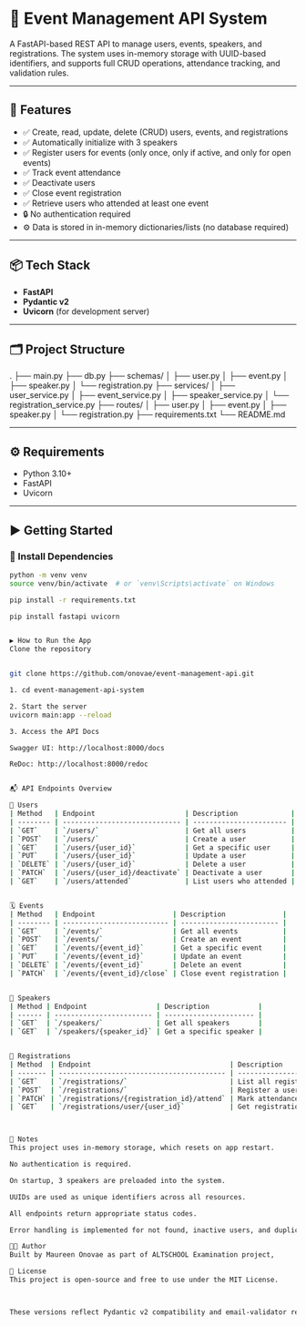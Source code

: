 # 📘 Event Management API System

A FastAPI-based REST API to manage users, events, speakers, and registrations. The system uses in-memory storage with UUID-based identifiers, and supports full CRUD operations, attendance tracking, and validation rules.

---

## 🚀 Features

- ✅ Create, read, update, delete (CRUD) users, events, and registrations
- ✅ Automatically initialize with 3 speakers
- ✅ Register users for events (only once, only if active, and only for open events)
- ✅ Track event attendance
- ✅ Deactivate users
- ✅ Close event registration
- ✅ Retrieve users who attended at least one event
- 🔒 No authentication required
- ⚙️ Data is stored in in-memory dictionaries/lists (no database required)

---

## 📦 Tech Stack

- **FastAPI**
- **Pydantic v2**
- **Uvicorn** (for development server)

---

## 🗂️ Project Structure



.
├── main.py
├── db.py
├── schemas/
│ ├── user.py
│ ├── event.py
│ ├── speaker.py
│ └── registration.py
├── services/
│ ├── user_service.py
│ ├── event_service.py
│ ├── speaker_service.py
│ └── registration_service.py
├── routes/
│ ├── user.py
│ ├── event.py
│ ├── speaker.py
│ └── registration.py
├── requirements.txt
└── README.md

---

## ⚙️ Requirements

- Python 3.10+
- FastAPI
- Uvicorn


---

## ▶️ Getting Started

### 🔧 Install Dependencies

```bash
python -m venv venv
source venv/bin/activate  # or `venv\Scripts\activate` on Windows

pip install -r requirements.txt

pip install fastapi uvicorn


▶️ How to Run the App
Clone the repository


git clone https://github.com/onovae/event-management-api.git

1. cd event-management-api-system

2. Start the server
uvicorn main:app --reload

3. Access the API Docs

Swagger UI: http://localhost:8000/docs

ReDoc: http://localhost:8000/redoc


📬 API Endpoints Overview

👤 Users
| Method   | Endpoint                      | Description             |
| -------- | ----------------------------- | ----------------------- |
| `GET`    | `/users/`                     | Get all users           |
| `POST`   | `/users/`                     | Create a user           |
| `GET`    | `/users/{user_id}`            | Get a specific user     |
| `PUT`    | `/users/{user_id}`            | Update a user           |
| `DELETE` | `/users/{user_id}`            | Delete a user           |
| `PATCH`  | `/users/{user_id}/deactivate` | Deactivate a user       |
| `GET`    | `/users/attended`             | List users who attended |


🗓️ Events
| Method   | Endpoint                   | Description              |
| -------- | -------------------------- | ------------------------ |
| `GET`    | `/events/`                 | Get all events           |
| `POST`   | `/events/`                 | Create an event          |
| `GET`    | `/events/{event_id}`       | Get a specific event     |
| `PUT`    | `/events/{event_id}`       | Update an event          |
| `DELETE` | `/events/{event_id}`       | Delete an event          |
| `PATCH`  | `/events/{event_id}/close` | Close event registration |


🎤 Speakers
| Method | Endpoint                 | Description            |
| ------ | ------------------------ | ---------------------- |
| `GET`  | `/speakers/`             | Get all speakers       |
| `GET`  | `/speakers/{speaker_id}` | Get a specific speaker |


📝 Registrations
| Method  | Endpoint                                  | Description                  |
| ------- | ----------------------------------------- | ---------------------------- |
| `GET`   | `/registrations/`                         | List all registrations       |
| `POST`  | `/registrations/`                         | Register a user for an event |
| `PATCH` | `/registrations/{registration_id}/attend` | Mark attendance              |
| `GET`   | `/registrations/user/{user_id}`           | Get registrations for a user |



📎 Notes
This project uses in-memory storage, which resets on app restart.

No authentication is required.

On startup, 3 speakers are preloaded into the system.

UUIDs are used as unique identifiers across all resources.

All endpoints return appropriate status codes.

Error handling is implemented for not found, inactive users, and duplicate registrations.

🧑‍💻 Author
Built by Maureen Onovae as part of ALTSCHOOL Examination project,

📄 License
This project is open-source and free to use under the MIT License.



These versions reflect Pydantic v2 compatibility and email-validator required for EmailStr.


